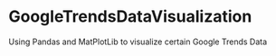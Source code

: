 # GoogleTrendsDataVisualization
Using Pandas and MatPlotLib to visualize certain Google Trends Data
